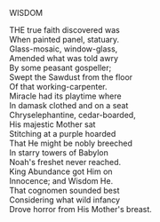 WISDOM  
  
THE true faith discovered was  
When painted panel, statuary.  
Glass-mosaic, window-glass,  
Amended what was told awry  
By some peasant gospeller;  
Swept the Sawdust from the floor  
Of that working-carpenter.  
Miracle had its playtime where  
In damask clothed and on a seat  
Chryselephantine, cedar-boarded,  
His majestic Mother sat  
Stitching at a purple hoarded  
That He might be nobly breeched  
In starry towers of Babylon  
Noah's freshet never reached.  
King Abundance got Him on  
Innocence; and Wisdom He.  
That cognomen sounded best  
Considering what wild infancy  
Drove horror from His Mother's breast.  
